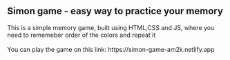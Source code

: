 <h2> Simon game - easy way to practice your memory </h2>
  This is a simple memory game, built using HTML,CSS and JS, where you need to rememeber order of the colors and repeat it
  <br><br>
  You can play the game on this link: https://simon-game-am2k.netlify.app
